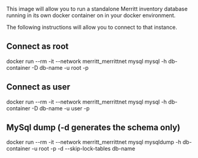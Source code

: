 This image will allow you to run a standalone Merritt inventory database running in its own docker container on in your docker environment.

The following instructions will allow you to connect to that instance.

## Connect as root
docker run --rm -it --network merritt_merrittnet mysql mysql -h db-container -D db-name -u root -p

## Connect as user
docker run --rm -it --network merritt_merrittnet mysql mysql -h db-container -D db-name -u user -p

## MySql dump (-d generates the schema only)
docker run --rm -it --network merritt_merrittnet mysql mysqldump -h db-container -u root -p -d --skip-lock-tables db-name
